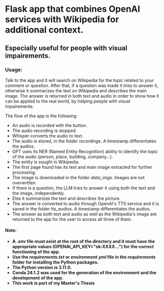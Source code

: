 # Flask app that combines OpenAI services with Wikipedia for additional context.
## Especially useful for people with visual impairements.

### **Usage**: 

Talk to the app and it will search on Wikipedia for the topic related to your comment or question. 
After that, if a question was made it tries to answer it, otherwise it summarizes the text on Wikipedia and describes the main image.
The answer is returned in both text and audio in order to show how it can be applied to the real world, by helping people with visual impairements.

The flow of the app is the following:
- An audio is recorded with the button.
- The audio recording is stopped.
- Whisper converts the audio to text.
- The audio is stored, in the folder *recordings*. A timestamp differentiates the audios.
- GPT uses its NER (Named Entity Recognition) ability to identify the topic of the audio (person, place, building, company...).
- The entity is sought in Wikipedia.
- The first page found has its text and main image extracted for further processing.
- The image is downloaded in the folder *data_imgs*. Images are not overwritten.
- If there is a question, the LLM tries to answer it using both the text and the image, independently.
- Else it summarizes the text and describes the picture.
- The answer is converted to audio through OpenAI's TTS service and it is saved in the folder *tts_audios*. A timestamp differentiates the audios.
- The answer as both text and audio as well as the Wikipedia's image are returned to the app for the user to access all three of them.

#### **Note**:
 - **A *.env* file must exist at the root of the directory and it must have the appropriate values (OPENAI_API_KEY="sk-XXXX...") for the correct functioning of the app.**
 - **Use the *requirements.txt* or *environment.yml* file in the *requirements* folder for installing the Python packages.**
 - **The Python version is 3.11.0.**
 - **Conda 24.1.2 was used for the generation of the environment and the development of the app.**
 - **This work is part of my Master's Thesis**